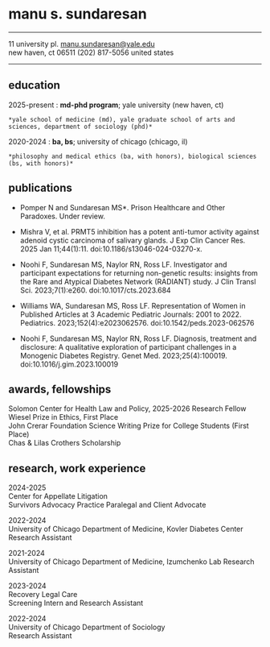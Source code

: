 manu s. sundaresan
============

-------------------     ----------------------------
11 university pl.           manu.sundaresan@yale.edu  
new haven, ct 06511              (202) 817-5056
united states                           
-------------------     ----------------------------

education
---------

2025-present
:   **md-phd program**; yale university (new haven, ct)

    *yale school of medicine (md), yale graduate school of arts and sciences, department of sociology (phd)*

2020-2024
:   **ba, bs**; university of chicago (chicago, il)

    *philosophy and medical ethics (ba, with honors), biological sciences (bs, with honors)*

publications
----------

* Pomper N and Sundaresan MS*. Prison Healthcare and Other Paradoxes. Under review.

* Mishra V, et al. PRMT5 inhibition has a potent anti-tumor activity against adenoid cystic carcinoma of salivary glands. J Exp Clin Cancer Res. 2025 Jan 11;44(1):11. doi:10.1186/s13046-024-03270-x.

* Noohi F, Sundaresan MS, Naylor RN, Ross LF. Investigator and participant expectations for returning non-genetic results: insights from the Rare and Atypical Diabetes Network (RADIANT) study. J Clin Transl Sci. 2023;7(1):e260. doi:10.1017/cts.2023.684

* Williams WA, Sundaresan MS, Ross LF. Representation of Women in Published Articles at 3 Academic Pediatric Journals: 2001 to 2022. Pediatrics. 2023;152(4):e2023062576. doi:10.1542/peds.2023-062576
  
* Noohi F, Sundaresan MS, Naylor RN, Ross LF. Diagnosis, treatment and disclosure: A qualitative exploration of participant challenges in a Monogenic Diabetes Registry. Genet Med. 2023;25(4):100019. doi:10.1016/j.gim.2023.100019 

awards, fellowships
--------------------
Solomon Center for Health Law and Policy, 2025-2026 Research Fellow  
Wiesel Prize in Ethics, First Place  
John Crerar Foundation Science Writing Prize for College Students (First Place)  
Chas & Lilas Crothers Scholarship  


research, work experience
--------------------
2024-2025  
Center for Appellate Litigation  
Survivors Advocacy Practice Paralegal and Client Advocate

2022-2024  
University of Chicago Department of Medicine, Kovler Diabetes Center  
Research Assistant

2021-2024  
University of Chicago Department of Medicine, Izumchenko Lab
Research Assistant

2023-2024  
Recovery Legal Care  
Screening Intern and Research Assistant  

2022-2024  
University of Chicago Department of Sociology  
Research Assistant
